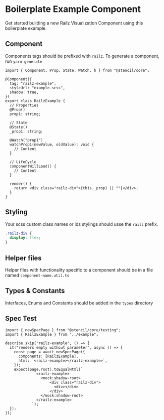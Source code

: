 # Boilerplate Example Component

Get started building a new Railz Visualization Component using this boilerplate example.

## Component

Components tags should be prefixed with `railz`.
To generate a component, run `yarn generate`

```tsx
import { Component, Prop, State, Watch, h } from "@stencil/core";

@Component({
  tag: "railz-example",
  styleUrl: "example.scss",
  shadow: true,
})
export class RailzExample {
  // Properties
  @Prop()
  prop1: string;

  // State
  @State()
  _prop1: string;

  @Watch("prop1")
  watchProp1(newValue, oldValue): void {
    // Content
  }

  // LifeCycle
  componentWillLoad() {
    // Content
  }

  render() {
    return <div class="railz-div">{this._prop1 || ""}</div>;
  }
}
```

## Styling

Your scss custom class names or ids stylings should usse the `railz` prefix.

```scss
.railz-div {
  display: flex;
}
```

## Helper files

Helper files with functionality specific to a component should be in a file named `component-name.util.ts`

## Types & Constants

Interfaces, Enums and Constants should be added in the `types` directory

## Spec Test

```tsx
import { newSpecPage } from "@stencil/core/testing";
import { RailzExample } from "../example";

describe.skip("railz-example", () => {
  it("renders empty without parameter", async () => {
    const page = await newSpecPage({
      components: [RailzExample],
      html: `<railz-example></railz-example>`,
    });
    expect(page.root).toEqualHtml(`
              <railz-example>
                <mock:shadow-root>
                    <div class="railz-div">
                      <div></div>
                    </div>
                </mock:shadow-root>
              </railz-example>
            `);
  });
});
```
